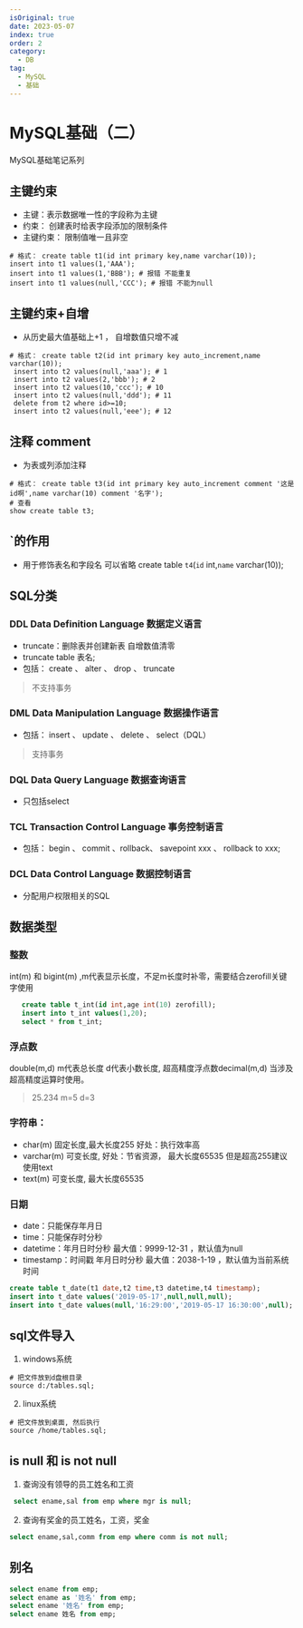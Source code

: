 ```yaml
---
isOriginal: true
date: 2023-05-07
index: true
order: 2
category:
  - DB
tag:
  - MySQL
  - 基础
---
```


# MySQL基础（二）

MySQL基础笔记系列
<!-- more -->

## 主键约束

- 主键：表示数据唯一性的字段称为主键
- 约束： 创建表时给表字段添加的限制条件
- 主键约束： 限制值唯一且非空

```shell
# 格式： create table t1(id int primary key,name varchar(10));
insert into t1 values(1,'AAA');
insert into t1 values(1,'BBB'); # 报错 不能重复
insert into t1 values(null,'CCC'); # 报错 不能为null
```

## 主键约束+自增

- 从历史最大值基础上+1 ， 自增数值只增不减

 ```shell
# 格式： create table t2(id int primary key auto_increment,name varchar(10));
  insert into t2 values(null,'aaa'); # 1
  insert into t2 values(2,'bbb'); # 2
  insert into t2 values(10,'ccc'); # 10
  insert into t2 values(null,'ddd'); # 11
  delete from t2 where id>=10;
  insert into t2 values(null,'eee'); # 12
```

## 注释 comment

- 为表或列添加注释

 ```shell
# 格式： create table t3(id int primary key auto_increment comment '这是id啊',name varchar(10) comment '名字');
# 查看
show create table t3;
```

## `的作用

- 用于修饰表名和字段名 可以省略
  create table `t4`(`id` int,`name` varchar(10));

## SQL分类

### DDL Data Definition Language 数据定义语言

- truncate：删除表并创建新表 自增数值清零
- truncate table 表名;
- 包括： create 、 alter 、 drop 、 truncate

> 不支持事务

### DML Data Manipulation Language 数据操作语言

- 包括： insert 、 update 、 delete 、 select（DQL）

> 支持事务

### DQL Data Query Language 数据查询语言

- 只包括select

### TCL Transaction Control Language 事务控制语言

- 包括： begin 、 commit 、rollback、 savepoint xxx 、 rollback to xxx;

### DCL Data Control Language 数据控制语言

- 分配用户权限相关的SQL

## 数据类型

### 整数

int(m) 和 bigint(m) ,m代表显示长度，不足m长度时补零，需要结合zerofill关键字使用

```sql 
   create table t_int(id int,age int(10) zerofill);
   insert into t_int values(1,20);
   select * from t_int;
 ```

### 浮点数

double(m,d) m代表总长度 d代表小数长度, 超高精度浮点数decimal(m,d) 当涉及超高精度运算时使用。

> 25.234 m=5 d=3

### 字符串：

- char(m) 固定长度,最大长度255 好处：执行效率高
- varchar(m) 可变长度, 好处：节省资源， 最大长度65535 但是超高255建议使用text
- text(m) 可变长度, 最大长度65535

### 日期

- date：只能保存年月日
- time：只能保存时分秒
- datetime：年月日时分秒 最大值：9999-12-31 ，默认值为null
- timestamp：时间戳 年月日时分秒 最大值：2038-1-19 ，默认值为当前系统时间

```sql 
create table t_date(t1 date,t2 time,t3 datetime,t4 timestamp);
insert into t_date values('2019-05-17',null,null,null);
insert into t_date values(null,'16:29:00','2019-05-17 16:30:00',null);
```

## sql文件导入

1. windows系统

```shell
# 把文件放到d盘根目录
source d:/tables.sql;
```

2. linux系统

```shell
# 把文件放到桌面, 然后执行
source /home/tables.sql;
```

## is null  和 is not null

1. 查询没有领导的员工姓名和工资

```sql
 select ename,sal from emp where mgr is null;
```

2. 查询有奖金的员工姓名，工资，奖金

```sql
select ename,sal,comm from emp where comm is not null;
```

## 别名

```sql
select ename from emp;
select ename as '姓名' from emp;
select ename '姓名' from emp;
select ename 姓名 from emp;
```
